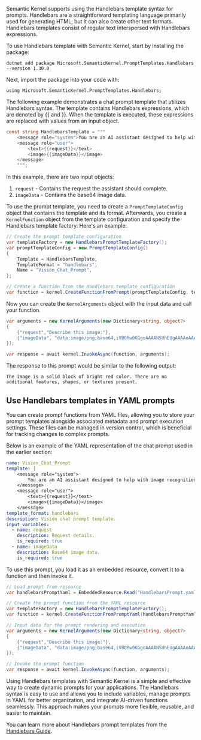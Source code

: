 Semantic Kernel supports using the Handlebars template syntax for prompts. Handlebars are a straightforward templating language primarily used for generating HTML, but it can also create other text formats. Handlebars templates consist of regular text interspersed with Handlebars expressions. 

To use Handlebars template with Semantic Kernel, start by installing the package:

`dotnet add package Microsoft.SemanticKernel.PromptTemplates.Handlebars --version 1.30.0`

Next, import the package into your code with: 

`using Microsoft.SemanticKernel.PromptTemplates.Handlebars;`

The following example demonstrates a chat prompt template that utilizes Handlebars syntax. The template contains Handlebars expressions, which are denoted by {{ and }}. When the template is executed, these expressions are replaced with values from an input object.

```c#
const string HandlebarsTemplate = """
    <message role="system">You are an AI assistant designed to help with image recognition tasks.</message>
    <message role="user">
        <text>{{request}}</text>
        <image>{{imageData}}</image>
    </message>
    """;
```

In this example, there are two input objects:

1. `request` - Contains the request the assistant should complete.
1. `imageData` - Contains the base64 image data.

To use the prompt template, you need to create a `PromptTemplateConfig` object that contains the template and its format. Afterwards, you create a `KernelFunction` object from the template configuration and specify the Handlebars template factory. Here's an example:

```c#
// Create the prompt template configuration
var templateFactory = new HandlebarsPromptTemplateFactory();
var promptTemplateConfig = new PromptTemplateConfig()
{
    Template = HandlebarsTemplate,
    TemplateFormat = "handlebars",
    Name = "Vision_Chat_Prompt",
};

// Create a function from the Handlebars template configuration
var function = kernel.CreateFunctionFromPrompt(promptTemplateConfig, templateFactory);
```

Now you can create the `KernelArguments` object with the input data and call your function.

```c#
var arguments = new KernelArguments(new Dictionary<string, object?>
{
    {"request","Describe this image:"},
    {"imageData", "data:image/png;base64,iVBORw0KGgoAAAANSUhEUgAAAAoAAAAKCAYAAACNMs+9AAAAAXNSR0IArs4c6QAAACVJREFUKFNj/KTO/J+BCMA4iBUyQX1A0I10VAizCj1oMdyISyEAFoQbHwTcuS8AAAAASUVORK5CYII="}
});

var response = await kernel.InvokeAsync(function, arguments);
```

The response to this prompt would be similar to the following output:

```output
The image is a solid block of bright red color. There are no additional features, shapes, or textures present.
```

## Use Handlebars templates in YAML prompts

You can create prompt functions from YAML files, allowing you to store your prompt templates alongside associated metadata and prompt execution settings. These files can be managed in version control, which is beneficial for tracking changes to complex prompts.

Below is an example of the YAML representation of the chat prompt used in the earlier section:

```yml
name: Vision_Chat_Prompt
template: |
    <message role="system">
        You are an AI assistant designed to help with image recognition tasks.
    </message>
    <message role="user">
        <text>{{request}}</text>
        <image>{{imageData}}</image>
    </message>
template_format: handlebars
description: Vision chat prompt template.
input_variables:
  - name: request
    description: Request details.
    is_required: true
  - name: imageData
    description: Base64 image data.
    is_required: true
```

To use this prompt, you load it as an embedded resource, convert it to a function and then invoke it.

```c#
// Load prompt from resource
var handlebarsPromptYaml = EmbeddedResource.Read("HandlebarsPrompt.yaml");

// Create the prompt function from the YAML resource
var templateFactory = new HandlebarsPromptTemplateFactory();
var function = kernel.CreateFunctionFromPromptYaml(handlebarsPromptYaml, templateFactory);

// Input data for the prompt rendering and execution
var arguments = new KernelArguments(new Dictionary<string, object?>
{
    {"request","Describe this image:"},
    {"imageData", "data:image/png;base64,iVBORw0KGgoAAAANSUhEUgAAAAoAAAAKCAYAAACNMs+9AAAAAXNSR0IArs4c6QAAACVJREFUKFNj/KTO/J+BCMA4iBUyQX1A0I10VAizCj1oMdyISyEAFoQbHwTcuS8AAAAASUVORK5CYII="}
});

// Invoke the prompt function
var response = await kernel.InvokeAsync(function, arguments);
```

Using Handlebars templates with Semantic Kernel is a simple and effective way to create dynamic prompts for your applications. The Handlebars syntax is easy to use and allows you to include variables, manage prompts in YAML for better organization, and integrate AI-driven functions seamlessly. This approach makes your prompts more flexible, reusable, and easier to maintain.

You can learn more about Handlebars prompt templates from the [Handlebars Guide](https://handlebarsjs.com/guide/).